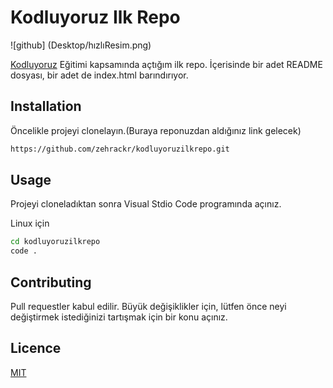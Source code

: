 # Kodluyoruz Ilk Repo

![github]
(Desktop/hızlıResim.png)

 [Kodluyoruz](https://www.kodluyoruz.org) Eğitimi kapsamında açtığım ilk repo. İçerisinde bir adet README dosyası, bir adet de index.html barındırıyor.

## Installation

Öncelikle projeyi clonelayın.(Buraya reponuzdan aldığınız link gelecek)
```bash
https://github.com/zehrackr/kodluyoruzilkrepo.git
```

## Usage

Projeyi cloneladıktan sonra Visual Stdio Code programında açınız.

Linux için

```bash
cd kodluyoruzilkrepo
code .
```

## Contributing

Pull requestler kabul edilir. Büyük değişiklikler için, lütfen önce neyi değiştirmek istediğinizi tartışmak için bir konu açınız.

## Licence 

[MIT](https://choosealicense.com/licenses/mit/)
